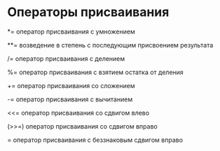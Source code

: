 # Операторы присваивания

*= оператор присваивания с умножением

**= возведение в степень с последующим присвоением результата

/= оператор присваивания с делением

%= оператор присваивания с взятием остатка от деления

+= оператор присваивания со сложением

-= оператор присваивания с вычитанием

<<= оператор присваивания со сдвигом влево

(>>=) оператор присваивания со сдвигом вправо

= оператор присваивания с беззнаковым сдвигом вправо
